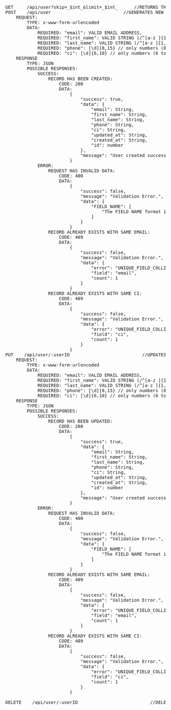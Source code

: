 <pre>
GET     /api/user?skip=_$int_&limit=_$int_      //RETURNS THE CURRENT USER DB RECORDS
POST    /api/user                           //GENERATES NEW RECORD
    REQUEST:
        TYPE: x-www-form-urlencoded
        DATA:
            REQUIRED: "email": VALID EMAIL ADDRESS,
            REQUIRED: "first_name": VALID STRING (/^[a-z ]{1,60}$/i) Letters and spaces, 1 to 60
            REQUIRED: "last_name": VALID STRING (/^[a-z ]{1,60}$/i) Letters and spaces, 1 to 60
            REQUIRED: "phone": [\d]{8,15} // only numbers (8 to 15 digits length)
            REQUIRED: "ci": [\d]{6,10} // only numbers (6 to 10 digits length)
    RESPONSE
        TYPE: JSON
        POSSIBLE RESPONSES:
            SUCCESS:
                RECORD HAS BEEN CREATED:
                    CODE: 200
                    DATA:
                        {
                            "success": true,
                            "data": {
                                "email": String,
                                "first_name": String,
                                "last_name": String,
                                "phone": String,
                                "ci": String,
                                "updated_at": String,
                                "created_at": String,
                                "id": number
                            },
                            "message": "User created successfully."
                        }
            ERROR:
                REQUEST HAS INVALID DATA:
                    CODE: 400
                    DATA:
                        {
                            "success": false,
                            "message": "Validation Error.",
                            "data": {
                                "FIELD_NAME": [
                                    "The FIELD NAME format is invalid."
                                ]
                            }
                        }
                RECORD ALREADY EXISTS WITH SAME EMAIL:
                    CODE: 409
                    DATA:
                        {
                            "success": false,
                            "message": "Validation Error.",
                            "data": {
                                "error": "UNIQUE_FIELD_COLLIDED",
                                "field": "email",
                                "count": 1
                            }
                        }
                RECORD ALREADY EXISTS WITH SAME CI:
                    CODE: 409
                    DATA:
                        {
                            "success": false,
                            "message": "Validation Error.",
                            "data": {
                                "error": "UNIQUE_FIELD_COLLIDED",
                                "field": "ci",
                                "count": 1
                            }
                        }
PUT    /api/user/:userID                           //UPDATES A USER RECORD
    REQUEST:
        TYPE: x-www-form-urlencoded
        DATA:
            REQUIRED: "email": VALID EMAIL ADDRESS,
            REQUIRED: "first_name": VALID STRING (/^[a-z ]{1,60}$/i) Letters and spaces, 1 to 60
            REQUIRED: "last_name": VALID STRING (/^[a-z ]{1,60}$/i) Letters and spaces, 1 to 60
            REQUIRED: "phone": [\d]{8,15} // only numbers (8 to 15 digits length)
            REQUIRED: "ci": [\d]{6,10} // only numbers (6 to 10 digits length)
    RESPONSE
        TYPE: JSON
        POSSIBLE RESPONSES:
            SUCCESS:
                RECORD HAS BEEN UPDATED:
                    CODE: 200
                    DATA:
                        {
                            "success": true,
                            "data": {
                                "email": String,
                                "first_name": String,
                                "last_name": String,
                                "phone": String,
                                "ci": String,
                                "updated_at": String,
                                "created_at": String,
                                "id": number
                            },
                            "message": "User created successfully."
                        }
            ERROR:
                REQUEST HAS INVALID DATA:
                    CODE: 400
                    DATA:
                        {
                            "success": false,
                            "message": "Validation Error.",
                            "data": {
                                "FIELD_NAME": [
                                    "The FIELD NAME format is invalid."
                                ]
                            }
                        }
                RECORD ALREADY EXISTS WITH SAME EMAIL:
                    CODE: 409
                    DATA:
                        {
                            "success": false,
                            "message": "Validation Error.",
                            "data": {
                                "error": "UNIQUE_FIELD_COLLIDED",
                                "field": "email",
                                "count": 1
                            }
                        }
                RECORD ALREADY EXISTS WITH SAME CI:
                    CODE: 409
                    DATA:
                        {
                            "success": false,
                            "message": "Validation Error.",
                            "data": {
                                "error": "UNIQUE_FIELD_COLLIDED",
                                "field": "ci",
                                "count": 1
                            }
                        }

DELETE    /api/user/:userID                           //DELETES A USER RECORD

</pre>